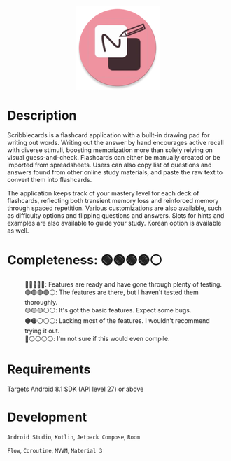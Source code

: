 <p align="center">
  <img src="https://raw.githubusercontent.com/KevinM1031/Scribblecards/master/app/src/main/res/mipmap-xxxhdpi/ic_launcher_round.webp" alt="Icon" title="icon">
</p>

<h1>
  Description
</h1>

<p>
  Scribblecards is a flashcard application with a built-in drawing pad for writing out words. 
  Writing out the answer by hand encourages active recall with diverse stimuli, boosting memorization more than solely relying on visual guess-and-check. 
  Flashcards can either be manually created or be imported from spreadsheets. 
  Users can also copy list of questions and answers found from other online study materials, and paste the raw text to convert them into flashcards.
</p>

<p>
  The application keeps track of your mastery level for each deck of flashcards, reflecting both transient memory loss and reinforced memory through spaced repetition. 
  Various customizations are also available, such as difficulty options and flipping questions and answers. 
  Slots for hints and examples are also available to guide your study. 
  Korean option is available as well.
</p>

<h1>
  Completeness: 🟢🟢🟢🟢⚪
</h1>

<dl>
  <dd>🔵🔵🔵🔵🔵: Features are ready and have gone through plenty of testing.</dd>
  <dd>🟢🟢🟢🟢⚪: The features are there, but I haven't tested them thoroughly.</dd>
  <dd>🟡🟡🟡⚪⚪: It's got the basic features. Expect some bugs.</dd>
  <dd>🟠🟠⚪⚪⚪: Lacking most of the features. I wouldn't recommend trying it out.</dd>
  <dd>🔴⚪⚪⚪⚪: I'm not sure if this would even compile.</dd>
</dl>

<h1>
  Requirements
</h1>

Targets Android 8.1 SDK (API level 27) or above

<h1>
  Development
</h1>

<p>
  <code>Android Studio</code>, 
  <code>Kotlin</code>, 
  <code>Jetpack Compose</code>, 
  <code>Room</code>
</p>
<p>
  <code>Flow</code>, 
  <code>Coroutine</code>, 
  <code>MVVM</code>,
  <code>Material 3</code>
</p>
